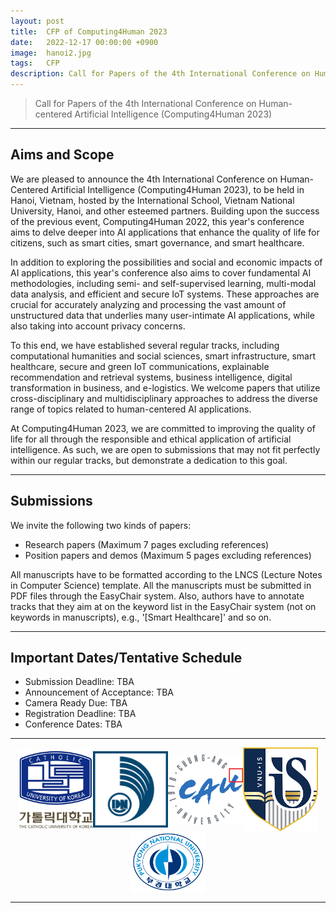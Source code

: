 ```yaml
---
layout: post
title:  CFP of Computing4Human 2023
date:   2022-12-17 00:00:00 +0900
image:  hanoi2.jpg
tags:   CFP
description: Call for Papers of the 4th International Conference on Human-centered Artificial Intelligence (Computing4Human 2023) - Building upon the success of the previous event, this year's conference aims to delve deeper into AI applications that enhance the quality of life for citizens.
---
```


> Call for Papers of the 4th International Conference on Human-centered Artificial Intelligence (Computing4Human 2023)

***

Aims and Scope
------------

We are pleased to announce the 4th International Conference on Human-Centered Artificial Intelligence (Computing4Human 2023), to be held in Hanoi, Vietnam, hosted by the International School, Vietnam National University, Hanoi, and other esteemed partners. Building upon the success of the previous event, Computing4Human 2022, this year's conference aims to delve deeper into AI applications that enhance the quality of life for citizens, such as smart cities, smart governance, and smart healthcare.

In addition to exploring the possibilities and social and economic impacts of AI applications, this year's conference also aims to cover fundamental AI methodologies, including semi- and self-supervised learning, multi-modal data analysis, and efficient and secure IoT systems. These approaches are crucial for accurately analyzing and processing the vast amount of unstructured data that underlies many user-intimate AI applications, while also taking into account privacy concerns.

To this end, we have established several regular tracks, including computational humanities and social sciences, smart infrastructure, smart healthcare, secure and green IoT communications, explainable recommendation and retrieval systems, business intelligence, digital transformation in business, and e-logistics. We welcome papers that utilize cross-disciplinary and multidisciplinary approaches to address the diverse range of topics related to human-centered AI applications.

At Computing4Human 2023, we are committed to improving the quality of life for all through the responsible and ethical application of artificial intelligence. As such, we are open to submissions that may not fit perfectly within our regular tracks, but demonstrate a dedication to this goal.

***

Submissions
------------

We invite the following two kinds of papers: 
*	Research papers (Maximum 7 pages excluding references)
*	Position papers and demos (Maximum 5 pages excluding references)

All manuscripts have to be formatted according to the LNCS (Lecture Notes in Computer Science) template.
All the manuscripts must be submitted in PDF files through the EasyChair system.
Also, authors have to annotate tracks that they aim at on the keyword list in the EasyChair system (not on keywords in manuscripts), e.g., '[Smart Healthcare]' and so on.

***

Important Dates/Tentative Schedule
------------

* Submission Deadline: TBA
* Announcement of Acceptance: TBA
* Camera Ready Due: TBA
* Registration Deadline: TBA
* Conference Dates: TBA

***

<p align="center"><a href="https://catholic.ac.kr/"><img align="center" src="/images/CUKLogo.png" width="120" padding="10px"></a><a href="https://www.udn.vn/english"><img align="center" src="/images/UDNLogo.png" width="120" padding="10px"></a><a href="https://www.cau.ac.kr/"><img align="center" src="/images/CAULogo.png" width="120" padding="10px"></a><a href="https://vnuis.edu.vn/en/"><img align="center" src="/images/VNUISLogo.png" width="120" padding="10px"></a><a href="https://www.pknu.ac.kr/main"><img align="center" src="/images/PKNULogo.png" width="120" padding="10px"></a></p>

***

